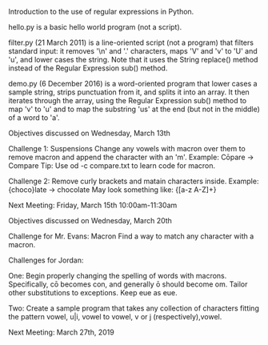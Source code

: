 Introduction to the use of regular expressions in Python.

hello.py is a basic hello world program (not a script).

filter.py (21 March 2011) is a line-oriented script (not a program)
that filters standard input: it removes '\n' and '.' characters,
maps 'V' and 'v' to 'U' and 'u', and lower cases the string. Note
that it uses the String replace() method instead of the Regular
Expression sub() method.

demo.py (6 December 2016) is a word-oriented program that lower
cases a sample string, strips punctuation from it, and splits it
into an array. It then iterates through the array, using the Regular
Expression sub() method to map 'v' to 'u' and to map the substring
'us' at the end (but not in the middle) of a word to 'a'.

Objectives discussed on Wednesday, March 13th

Challenge 1:
Suspensions
Change any vowels with macron over them to remove macron and append the character with an 'm'.
Example: Cōpare -> Compare
Tip: Use od -c compare.txt to learn code for macron.

Challenge 2:
Remove curly brackets and matain characters inside.
Example: {choco}late -> chocolate
May look something like: \{[a-z A-Z]+\}

Next Meeting: Friday, March 15th 10:00am-11:30am

Objectives discussed on Wednesday, March 20th

Challenge for Mr. Evans:
Macron
Find a way to match any character with a macron.

Challenges for Jordan:

One: Begin properly changing the spelling of words with macrons. Specifically, cō becomes con, and generally ō should become om. Tailor other substitutions to exceptions. Keep eue as eue.

Two: Create a sample program that takes any collection of characters fitting the pattern vowel, u|i, vowel to vowel, v or j (respectively),vowel.

Next Meeting: March 27th, 2019
